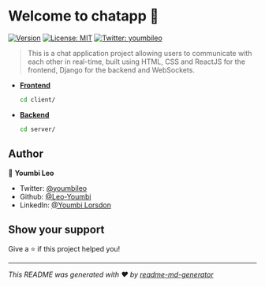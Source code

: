 # Welcome to chatapp 👋
[![Version](https://img.shields.io/npm/v/chatapp.svg)](https://www.npmjs.com/package/chatapp)
[![License: MIT](https://img.shields.io/badge/License-MIT-yellow.svg)](#)
[![Twitter: youmbileo](https://img.shields.io/twitter/follow/youmbileo.svg?style=social)](https://twitter.com/youmbileo)

> This is a chat application project allowing users to communicate with each other in real-time, built using HTML, CSS and ReactJS for the frontend, Django for the backend and WebSockets.

+ **[Frontend](./client)**
  ```sh
  cd client/
  ```
- **[Backend](./server)**
  ```sh
  cd server/
  ```

## Author

👤 **Youmbi Leo**

* Twitter: [@youmbileo](https://twitter.com/youmbileo)
* Github: [@Leo-Youmbi](https://github.com/Leo-Youmbi)
* LinkedIn: [@Youmbi Lorsdon](https://linkedin.com/in/youmbi-lorsdon)

## Show your support

Give a ⭐️ if this project helped you!


***
_This README was generated with ❤️ by [readme-md-generator](https://github.com/kefranabg/readme-md-generator)_
